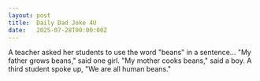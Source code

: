 ```yaml
---
layout: post
title:  Daily Dad Joke 4U
date:   2025-07-28T00:00:00Z
---
```

A teacher asked her students to use the word "beans" in a sentence... "My father grows beans," said one girl. "My mother cooks beans," said a boy. A third student spoke up, "We are all human beans."
